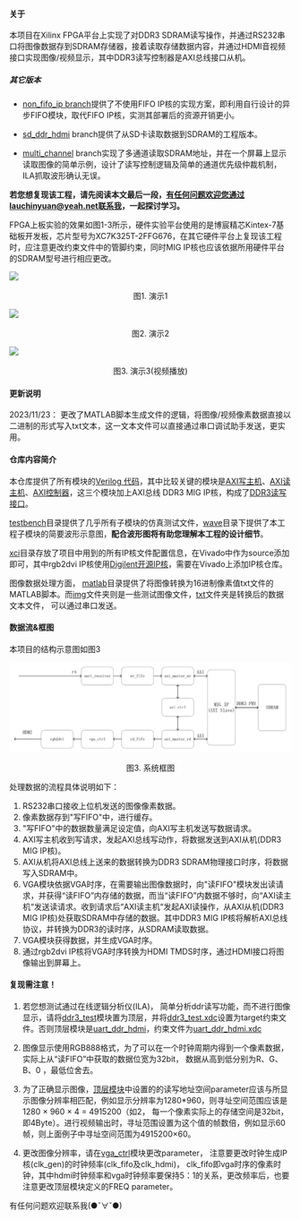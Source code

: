 #### 关于

本项目在Xilinx FPGA平台上实现了对DDR3 SDRAM读写操作，并通过RS232串口将图像数据存到SDRAM存储器，接着读取存储数据内容，并通过HDMI音视频接口实现图像/视频显示，其中DDR3读写控制器是AXI总线接口从机。

##### 其它版本

- [non_fifo_ip branch](https://github.com/lauchinyuan/FPGA_DDR3_Ctrl/tree/non_fifo_ip)提供了不使用FIFO IP核的实现方案，即利用自行设计的异步FIFO模块，取代FIFO IP核，实测其部署后的资源开销更小。

- [sd_ddr_hdmi](https://github.com/lauchinyuan/FPGA_DDR3_Ctrl/tree/sd_ddr_hdmi) branch提供了从SD卡读取数据到SDRAM的工程版本。
- [multi_channel](https://github.com/lauchinyuan/FPGA_DDR3_Ctrl/tree/multi_channel) branch实现了多通道读取SDRAM地址，并在一个屏幕上显示读取图像的简单示例，设计了读写控制逻辑及简单的通道优先级仲裁机制，ILA抓取波形确认无误。

**若您想复现该工程，请先阅读本文最后一段，有任何问题欢迎您通过lauchinyuan@yeah.net联系我，一起探讨学习。**

FPGA上板实验的效果如图1-3所示，硬件实验平台使用的是博宸精芯Kintex-7基础板开发板，芯片型号为XC7K325T-2FFG676，在其它硬件平台上复现该工程时，应注意更改约束文件中的管脚约束，同时MIG IP核也应该依据所用硬件平台的SDRAM型号进行相应更改。

![](./img/README/demo_1.jpg)

<center>图1. 演示1</center>

![](./img/README/demo_2.jpg)

<center>图2. 演示2</center>

![](./img/FPGA_TVB.gif)

<center>图3. 演示3(视频播放)</center>

#### 更新说明

2023/11/23： 更改了MATLAB脚本生成文件的逻辑，将图像/视频像素数据直接以二进制的形式写入txt文本，这一文本文件可以直接通过串口调试助手发送，更实用。

#### 仓库内容简介

本仓库提供了所有模块的[Verilog 代码](./rtl)，其中比较关键的模块是[AXI写主机](./rtl/axi_master_wr.v)、[AXI读主机](./rtl/axi_master_rd.v)、[AXI控制器](./rtl/axi_ctrl.v)，这三个模块加上AXI总线 DDR3 MIG IP核，构成了[DDR3读写接口](./rtl/ddr_interface.v)。

[testbench](./testbench)目录提供了几乎所有子模块的仿真测试文件，[wave](./wave)目录下提供了本工程子模块的简要波形示意图，**配合波形图将有助您理解本工程的设计细节**。

[xci](./xci)目录存放了项目中用到的所有IP核文件配置信息，在Vivado中作为source添加即可，其中rgb2dvi IP核使用[Digilent开源IP核](https://github.com/Digilent/vivado-library/tree/master/ip)，需要在Vivado上添加IP核仓库。

图像数据处理方面， [matlab](./matlab)目录提供了将图像转换为16进制像素值txt文件的MATLAB脚本。而[img](./img)文件夹则是一些测试图像文件，[txt](，/txt)文件夹是转换后的数据文本文件， 可以通过串口发送。

#### 数据流&框图

本项目的结构示意图如图3

![](./img/README/structure.jpg)

<center>图3. 系统框图</center>

处理数据的流程具体说明如下：

1. RS232串口接收上位机发送的图像像素数据。
2. 像素数据存到"写FIFO"中，进行缓存。
3. "写FIFO"中的数据数量满足设定值，向AXI写主机发送写数据请求。
4. AXI写主机收到写请求，发起AXI总线写动作，将数据发送到AXI从机(DDR3 MIG IP核)。
5. AXI从机将AXI总线上送来的数据转换为DDR3 SDRAM物理接口时序，将数据写入SDRAM中。
6. VGA模块依据VGA时序，在需要输出图像数据时，向"读FIFO"模块发出读请求，并获得“读FIFO”内存储的数据，而当“读FIFO”内数据不够时，向“AXI读主机“发送读请求。收到请求后“AXI读主机“发起AXI读操作，从AXI从机(DDR3 MIG IP核)处获取SDRAM中存储的数据。其中DDR3 MIG IP核将解析AXI总线协议，并转换为DDR3的读时序，从SDRAM读取数据。
7. VGA模块获得数据，并生成VGA时序。
8. 通过rgb2dvi IP核将VGA时序转换为HDMI TMDS时序，通过HDMI接口将图像输出到屏幕上。

#### 复现需注意！

1. 若您想测试通过在线逻辑分析仪(ILA)， 简单分析ddr读写功能，而不进行图像显示，请将[ddr3_test](./rtl/ddr3_test.v)模块置为顶层，并将[ddr3_test.xdc](./constrs/ddr3_test.xdc)设置为target约束文件。否则顶层模块是[uart_ddr_hdmi](./rtl/uart_ddr_hdmi.v)，约束文件为[uart_ddr_hdmi.xdc](./constrs/uart_ddr_hdmi.xdc) 

2. 图像显示使用RGB888格式，为了可以在一个时钟周期内得到一个像素数据，实际上从“读FIFO”中获取的数据位宽为32bit， 数据从高到低分别为R、G、B、0 ，最低位舍去。
3. 为了正确显示图像，[顶层模块](./rtl/ddr3_test.v)中设置的的读写地址空间parameter应该与所显示图像分辨率相匹配，例如显示分辨率为1280*960，则寻址空间范围应该是 1280 × 960 × 4 =  4915200（如2， 每一个像素实际上的存储空间是32bit，即4Byte）。进行视频输出时，寻址范围设置为这个值的帧数倍，例如显示60帧，则上面例子中寻址空间范围为4915200×60。

4. 更改图像分辨率，请在[vga_ctrl](./rtl/vga_ctrl.v)模块更改parameter， 注意要更改时钟生成IP核(clk_gen)的时钟频率(clk_fifo及clk_hdmi)， clk_fifo即vga时序的像素时钟，其中hdmi时钟频率和vga时钟频率要保持5：1的关系，更改频率后，也要注意更改顶层模块定义的FREQ parameter。

有任何问题欢迎联系我(●ˇ∀ˇ●)
